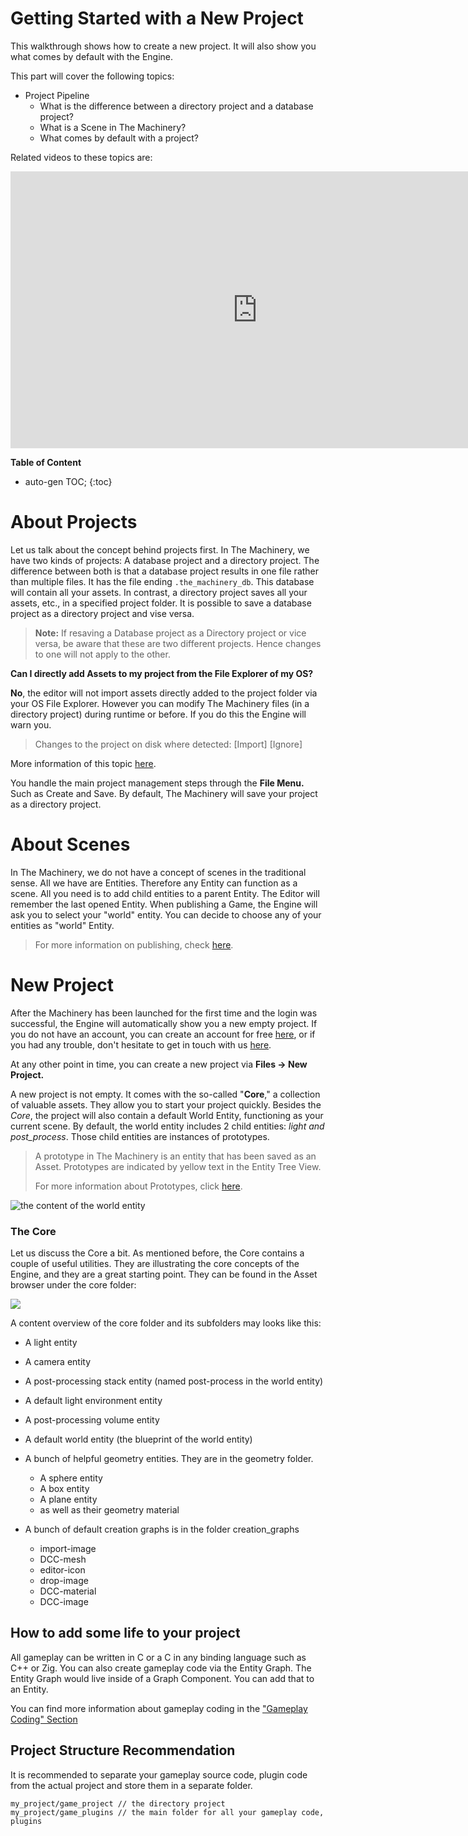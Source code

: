 # Getting Started with a New Project

This walkthrough shows how to create a new project. It will also show you what comes by default with the Engine.

This part will cover the following topics:

- Project Pipeline
  - What is the difference between a directory project and a database project?
  - What is a Scene in The Machinery?
  - What comes by default with a project?


Related videos to these topics are:

<iframe frameborder="0" scrolling="no" marginheight="0" marginwidth="0"width="788.54" height="443" type="text/html" src="https://www.youtube.com/embed/oQGghpCqBhI?autoplay=0&fs=0&iv_load_policy=3&showinfo=0&rel=0&cc_load_policy=0&start=0&end=0&origin=http://ourmachinery.com"></iframe>

**Table of Content**

* auto-gen TOC;
{:toc}


# About Projects

Let us talk about the concept behind projects first. In The Machinery, we have two kinds of projects: A database project and a directory project. The difference between both is that a database project results in one file rather than multiple files. It has the file ending `.the_machinery_db`. This database will contain all your assets. In contrast, a directory project saves all your assets, etc., in a specified project folder. It is possible to save a database project as a directory project and vise versa. 

> **Note:** If resaving a Database project as a Directory project or vice versa, be aware that these are two different projects. Hence changes to one will not apply to the other.

**Can I directly add Assets to my project from the File Explorer of my OS?**

**No**, the editor will not import assets directly added to the project folder via your OS File Explorer. However you can modify The Machinery files (in a directory project) during runtime or before. If you do this the Engine will warn you.

> Changes to the project on disk where detected: [Import] [Ignore]

More information of this topic [here](https://github.com/OurMachinery/themachinery-public/issues/435).

You handle the main project management steps through the **File Menu.** Such as Create and Save. By default, The Machinery will save your project as a directory project.


# About Scenes

In The Machinery, we do not have a concept of scenes in the traditional sense. All we have are Entities. Therefore any Entity can function as a scene. All you need is to add child entities to a parent Entity. The Editor will remember the last opened Entity. 
When publishing a Game, the Engine will ask you to select your "world" entity. You can decide to choose any of your entities as "world" Entity.

> For more information on publishing, check [here]({{base_url}}editing_workflows/publish.html).

# New Project

After the Machinery has been launched for the first time and the login was successful, the Engine will automatically show you a new empty project. If you do not have an account, you can create an account for free [here](https://ourmachinery.com/sign-up.html), or if you had any trouble, don't hesitate to get in touch with us [here](mailto:ping@ourmachinery.com). 

At any other point in time, you can create a new project via **Files → New Project.**

A new project is not empty. It comes with the so-called "**Core**," a collection of valuable assets. They allow you to start your project quickly. Besides the *Core*, the project will also contain a default World Entity, functioning as your current scene. By default, the world entity includes 2 child entities: *light and post_process*. Those child entities are instances of prototypes. 

> A prototype in The Machinery is an entity that has been saved as an Asset. Prototypes are indicated by yellow text in the Entity Tree View. 
>
> For more information about Prototypes, click [here]({{base_url}}editing_workflows/prototypes.html).


![the content of the world entity](https://paper-attachments.dropbox.com/s_09462F237550F87F4C86951FAA779F713337E632E917FE6E6B8E3406BD58F125_1615455893513_image.png)


### The Core
Let us discuss the Core a bit. As mentioned before, the Core contains a couple of useful utilities. They are illustrating the core concepts of the Engine, and they are a great starting point. They can be found in the Asset browser under the core folder:

![](https://paper-attachments.dropbox.com/s_09462F237550F87F4C86951FAA779F713337E632E917FE6E6B8E3406BD58F125_1615456601483_image.png)


A content overview of the core folder and its subfolders may looks like this:

- A light entity

- A camera entity

- A post-processing stack entity (named post-process in the world entity)

- A default light environment entity

- A post-processing volume entity

- A default world entity (the blueprint of the world entity)

- A bunch of helpful geometry entities. They are in the geometry folder.

  - A sphere entity
  - A box entity
  - A plane entity
  - as well as their geometry material

- A bunch of default creation graphs is in the folder creation_graphs

  - import-image
  - DCC-mesh
  - editor-icon
  - drop-image
  - DCC-material
  - DCC-image

  

## How to add some life to your project

All gameplay can be written in C or a C in any binding language such as C++ or Zig. You can also create gameplay code via the Entity Graph. The Entity Graph would live inside of a Graph Component. You can add that to an Entity. 

You can find more information about gameplay coding in the ["Gameplay Coding" Section]({{base_url}}gameplay_coding/index.html)



## Project Structure Recommendation

It is recommended to separate your gameplay source code, plugin code from the actual project and store them in a separate folder.

```
my_project/game_project // the directory project
my_project/game_plugins // the main folder for all your gameplay code, plugins
```



